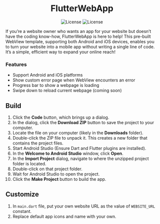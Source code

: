 <h1 align="center">
     FlutterWebApp
</h1>
<p align="center">
     <a style="text-decoration:none" href="https://github.com/ebadimobina/FlutterWebApp/commits/master">
          <img src="https://img.shields.io/github/last-commit/ebadimobina/FlutterWebApp?color=informational&label=last%20update" alt="License" />
     </a>
     <a style="text-decoration:none" href="LICENSE">
          <img src="https://img.shields.io/github/license/ebadimobina/FlutterWebApp" alt="License" />
     </a>
</p>

If you’re a website owner who wants an app for your website but doesn’t have the coding know-how, FlutterWebApp is here to help! This pre-built WebView template, supporting both Android and iOS devices, enables you to turn your website into a mobile app without writing a single line of code. It’s a simple, efficient way to expand your online reach!

### Features
* Support Android and iOS platforms
* Show custom error page when WebView encounters an error
* Progress bar to show a webpage is loading
* Swipe down to reload current webpage (coming soon)

## Build
1. Click the **Code** button, which brings up a dialog.
2. In the dialog, click the **Download ZIP** button to save the project to your computer.
3. Locate the file on your computer (likely in the **Downloads** folder).
4. Double-click the ZIP file to unpack it. This creates a new folder that contains the project files.
5. Start Android Studio (Ensure Dart and Flutter plugins are installed).
6. In the **Welcome to Android Studio** window, click **Open**.
7. In the **Import Project** dialog, navigate to where the unzipped project folder is located.
8. Double-click on that project folder.
9. Wait for Android Studio to open the project.
10. Click the **Make Project** button to build the app.

## Customize
1. In `main.dart` file, put your own website URL as the value of `WEBSITE_URL` constant.
2. Replace default app icons and name with your own.